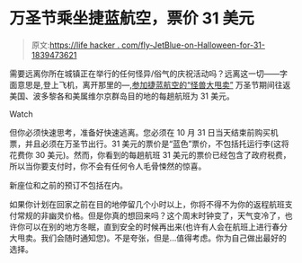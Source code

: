 # 万圣节乘坐捷蓝航空，票价 31 美元

> 原文:[https://life hacker . com/fly-JetBlue-on-Halloween-for-31-1839473621](https://lifehacker.com/fly-jetblue-on-halloween-for-31-1839473621)

需要远离你所在城镇正在举行的任何怪异/俗气的庆祝活动吗？远离这一切——字面意思是,登上飞机，离开那里的—[,参加捷蓝航空的“怪兽大甩卖”](https://www.jetblue.com/deals/the-monster-sale-103019/) 万圣节期间往返美国、波多黎各和美属维尔京群岛目的地的每趟航班为 31 美元。

Watch

但你必须快速思考，准备好快速逃离。您必须在 10 月 31 日当天结束前购买机票，并且必须在万圣节出行。31 美元的票价是“蓝色”票价，不包括托运行李(这将花费你 30 美元)。然而，你看到的每趟航班 31 美元的票价已经包含了政府税费，所以当你要支付时，你不会有任何令人毛骨悚然的惊喜。

新座位和之前的预订不包括在内。

如果你计划在回家之前在目的地停留几个小时以上，你将不得不为你的返程航班支付常规的非幽灵价格。但是你真的想回来吗？这个周末时钟变了，天气变冷了，也许你可以在别的地方冬眠，直到安全的时候再出来(也许有人会在航班上进行春分大甩卖。我们会随时通知您)。不是夸张，但是...值得考虑。你为自己做出最好的选择。